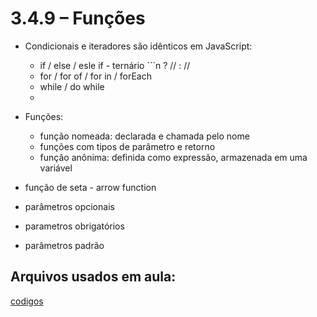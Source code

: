 # 3.4.9 – Funções

- Condicionais e iteradores são idênticos em JavaScript:
  - if / else / esle if - ternário ```n ? // : //
  - for / for of / for in / forEach
  - while / do while
  - 
- Funções:
  - função nomeada: declarada e chamada pelo nome
  - funções com tipos de parâmetro e retorno
  - função anônima: definida como expressão, armazenada em uma variável
  
- função de seta - arrow function
- parâmetros opcionais
- parametros obrigatórios
- parâmetros padrão


## Arquivos usados em aula:

[codigos](/typescript/codigos)